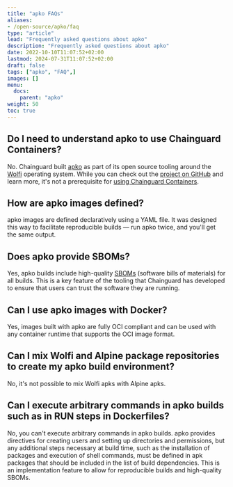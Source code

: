 ```yaml
---
title: "apko FAQs"
aliases:
- /open-source/apko/faq
type: "article"
lead: "Frequently asked questions about apko"
description: "Frequently asked questions about apko"
date: 2022-10-10T11:07:52+02:00
lastmod: 2024-07-31T11:07:52+02:00
draft: false
tags: ["apko", "FAQ",]
images: []
menu:
  docs:
    parent: "apko"
weight: 50
toc: true
---
```


## Do I need to understand apko to use Chainguard Containers?
No. Chainguard built [apko](https://github.com/chainguard-dev/apko) as part of its open source tooling around the [Wolfi](/open-source/wolfi) operating system. While you can check out the [project on GitHub](https://github.com/chainguard-dev/apko) and learn more, it's not a prerequisite for [using Chainguard Containers](/chainguard/chainguard-images/how-to-use/).

## How are apko images defined?
apko images are defined declaratively using a YAML file. It was designed this way to facilitate reproducible builds — run apko twice, and you'll get the same output.

## Does apko provide SBOMs?
Yes, apko builds include high-quality [SBOMs](/open-source/sbom/what-is-an-sbom/) (software bills of materials) for all builds. This is a key feature of the tooling that Chainguard has developed to ensure that users can trust the software they are running.

## Can I use apko images with Docker?
Yes, images built with apko are fully OCI compliant and can be used with any container runtime that supports the OCI image format.

## Can I mix Wolfi and Alpine package repositories to create my apko build environment?
No, it's not possible to mix Wolfi apks with Alpine apks.

## Can I execute arbitrary commands in apko builds such as in RUN steps in Dockerfiles?
No, you can't execute arbitrary commands in apko builds. apko provides directives for creating users and setting up directories and permissions, but any additional steps necessary at build time, such as the installation of packages and execution of shell commands, must be defined in apk packages that should be included in the list of build dependencies. This is an implementation feature to allow for reproducible builds and high-quality SBOMs.
